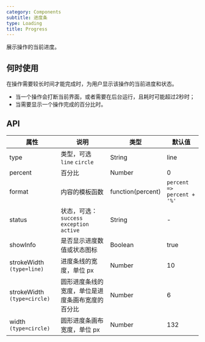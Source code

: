 ```yaml
---
category: Components
subtitle: 进度条
type: Loading
title: Progress
---
```


展示操作的当前进度。

## 何时使用

在操作需要较长时间才能完成时，为用户显示该操作的当前进度和状态。

- 当一个操作会打断当前界面，或者需要在后台运行，且耗时可能超过2秒时；
- 当需要显示一个操作完成的百分比时。


## API

| 属性      | 说明           | 类型     | 默认值         |
|----------|---------------|----------|---------------|
| type     | 类型，可选 `line` `circle` | String   | line      |
| percent  | 百分比 | Number | 0 |
| format   | 内容的模板函数 | function(percent)   | `percent => percent + '%'` |
| status   | 状态，可选：`success` `exception` `active` | String   | - |
| showInfo | 是否显示进度数值或状态图标 | Boolean | true  |
| strokeWidth `(type=line)` | 进度条线的宽度，单位 px | Number | 10 |
| strokeWidth `(type=circle)` | 圆形进度条线的宽度，单位是进度条画布宽度的百分比 | Number | 6 |
| width `(type=circle)` | 圆形进度条画布宽度，单位 px | Number | 132 |
